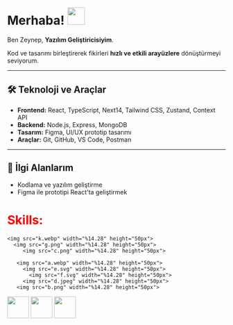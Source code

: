 


# Merhaba! <img src="https://github.com/user-attachments/assets/6d306284-ef14-4acc-bf3b-4c7d8717bc5e" width="40" height="40" />


Ben Zeynep, **Yazılım Geliştiricisiyim**.

Kod ve tasarımı birleştirerek fikirleri **hızlı ve etkili arayüzlere** dönüştürmeyi seviyorum.  

---

## 🛠 Teknoloji ve Araçlar
- **Frontend:** React, TypeScript, Next14, Tailwind CSS, Zustand, Context API  
- **Backend:** Node.js, Express, MongoDB  
- **Tasarım:** Figma, UI/UX prototip tasarımı  
- **Araçlar:** Git, GitHub, VS Code, Postman  

---

## 🎯 İlgi Alanlarım
- Kodlama ve yazılım geliştirme  
- Figma ile prototipi React'ta geliştirmek





<div class="container-fluid">
  <div class="row">
    <h1 style="color:red">Skills:</h1>

    <img src="k.webp" width="%14.28" height="50px">
      <img src="g.png" width="%14.28" height="50px">
         <img src="c.png" width="%14.28" height="50px">

       <img src="a.webp" width="%14.28" height="50px">
         <img src="e.svg" width="%14.28" height="50px">
           <img src="f.svg" width="%14.28" height="50px">
         <img src="d.jpeg" width="%14.28" height="50px">
       <img src="b.png" width="%14.28" height="50px">
   <img src="nodejs.png" width="%14.28" height="50px">
          <img src="react-native.png" width="%14.28" height="50px">
            <img src="next.png" width="%14.28" height="50px">

  </div>
</div>



